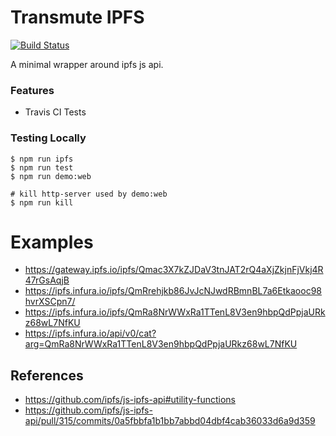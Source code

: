 # Transmute IPFS

[![Build Status](https://travis-ci.org/transmute-industries/transmute-ipfs.svg?branch=master)](https://travis-ci.org/transmute-industries/transmute-ipfs)

A minimal wrapper around ipfs js api.

### Features

- Travis CI Tests

### Testing Locally

```
$ npm run ipfs
$ npm run test
$ npm run demo:web

# kill http-server used by demo:web
$ npm run kill 
```

# Examples

- https://gateway.ipfs.io/ipfs/Qmac3X7kZJDaV3tnJAT2rQ4aXjZkjnFjVkj4R47rGsAqjB
- https://ipfs.infura.io/ipfs/QmRrehjkb86JvJcNJwdRBmnBL7a6Etkaooc98hvrXSCpn7/
- https://ipfs.infura.io/ipfs/QmRa8NrWWxRa1TTenL8V3en9hbpQdPpjaURkz68wL7NfKU
- https://ipfs.infura.io/api/v0/cat?arg=QmRa8NrWWxRa1TTenL8V3en9hbpQdPpjaURkz68wL7NfKU


## References

- https://github.com/ipfs/js-ipfs-api#utility-functions
- https://github.com/ipfs/js-ipfs-api/pull/315/commits/0a5fbbfa1b1bb7abbd04dbf4cab36033d6a9d359